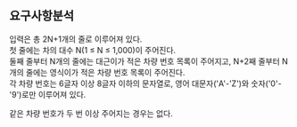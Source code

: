 ## 요구사항분석
입력은 총 2N+1개의 줄로 이루어져 있다.   
첫 줄에는 차의 대수 N(1 ≤ N ≤ 1,000)이 주어진다.   
둘째 줄부터 N개의 줄에는 대근이가 적은 차량 번호 목록이 주어지고, N+2째 줄부터 N개의 줄에는 영식이가 적은 차량 번호 목록이 주어진다.   
각 차량 번호는 6글자 이상 8글자 이하의 문자열로, 영어 대문자('A'-'Z')와 숫자('0'-'9')로만 이루어져 있다.  

같은 차량 번호가 두 번 이상 주어지는 경우는 없다.
